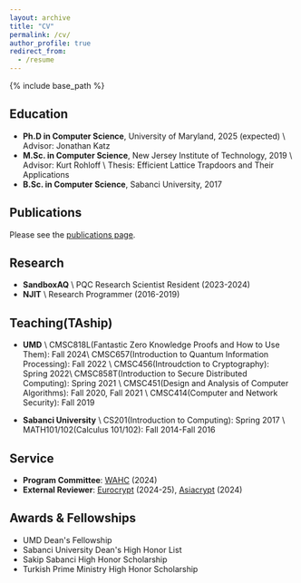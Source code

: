 ```yaml
---
layout: archive
title: "CV"
permalink: /cv/
author_profile: true
redirect_from:
  - /resume
---
```


{% include base_path %}

Education
------
* **Ph.D in Computer Science**, University of Maryland, 2025 (expected) \\
  Advisor: Jonathan Katz
* **M.Sc. in Computer Science**, New Jersey Institute of Technology, 2019 \\
  Advisor: Kurt Rohloff \\
  Thesis: Efficient Lattice Trapdoors and Their Applications
* **B.Sc. in Computer Science**, Sabanci University, 2017

Publications
------
Please see the [publications page](/publications).

Research
------
* **SandboxAQ** \\
  PQC Research Scientist Resident (2023-2024)
* **NJIT** \\
  Research Programmer (2016-2019)  

Teaching(TAship)
-----
* **UMD** \\
  CMSC818L(Fantastic Zero Knowledge Proofs and How to Use Them): Fall 2024\\
  CMSC657(Introduction to Quantum Information Processing): Fall 2022 \\
  CMSC456(Introudction to Cryptography): Spring 2022\\
  CMSC858T(Introduction to Secure Distributed Computing): Spring 2021 \\
  CMSC451(Design and Analysis of Computer Algorithms): Fall 2020, Fall 2021 \\
  CMSC414(Computer and Network Security): Fall 2019 

* **Sabanci University** \\
  CS201(Introduction to Computing): Spring 2017 \\
  MATH101/102(Calculus 101/102): Fall 2014-Fall 2016

Service
-----
* **Program Committee**: [WAHC](https://homomorphicencryption.org/wahc-2024/) (2024)
* **External Reviewer**: [Eurocrypt](https://eurocrypt.iacr.org/) (2024-25), [Asiacrypt](https://asiacrypt.iacr.org/) (2024)

Awards & Fellowships
-----
* UMD Dean's Fellowship
* Sabanci University Dean's High Honor List
* Sakip Sabanci High Honor Scholarship
* Turkish Prime Ministry High Honor Scholarship
